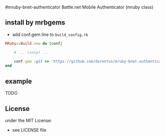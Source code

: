 #mruby-bnet-authenticator
Battle.net Mobile Authenticator (mruby class)

## install by mrbgems
- add conf.gem line to `build_config.rb`

```ruby
MRuby::Build.new do |conf|

    # ... (snip) ...

    conf.gem :git => 'https://github.com/dorentus/mruby-bnet-authenticator.git'
end
```

## example
TODO

## License
under the MIT License:
- see LICENSE file
